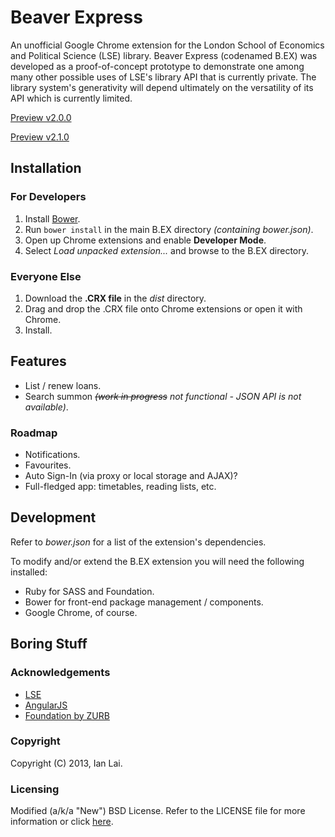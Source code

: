 Beaver Express
==============

An unofficial Google Chrome extension for the London School of Economics and Political Science (LSE) library. 
Beaver Express (codenamed B.EX) was developed as a proof-of-concept prototype to demonstrate one among many other possible uses of LSE's library API that is currently private. 
The library system's generativity will depend ultimately on the versatility of its API which is currently limited.

[Preview v2.0.0](http://imgur.com/CaNjbXj)

[Preview v2.1.0](http://imgur.com/2JhPnLA)


Installation
------------

### For Developers
1. Install [Bower](http://bower.io/).
2. Run `bower install` in the main B.EX directory _(containing bower.json)_.
3. Open up Chrome extensions and enable **Developer Mode**.
4. Select _Load unpacked extension..._ and browse to the B.EX directory.

### Everyone Else
1. Download the __.CRX file__ in the _dist_ directory.
2. Drag and drop the .CRX file onto Chrome extensions or open it with Chrome.
3. Install.


Features
--------

- List / renew loans.
- Search summon _~~(work in progress~~ not functional - JSON API is not available)_.


### Roadmap
- Notifications.
- Favourites.
- Auto Sign-In (via proxy or local storage and AJAX)?
- Full-fledged app: timetables, reading lists, etc.


Development
----------

Refer to _bower.json_ for a list of the extension's dependencies.

To modify and/or extend the B.EX extension you will need the following installed:
- Ruby for SASS and Foundation.
- Bower for front-end package management / components.
- Google Chrome, of course.


Boring Stuff
------------

### Acknowledgements
- [LSE](http://www.lse.ac.uk/)
- [AngularJS](http://angularjs.org/)
- [Foundation by ZURB](http://foundation.zurb.com/)

### Copyright
Copyright (C) 2013, Ian Lai.

### Licensing
Modified (a/k/a "New") BSD License. 
Refer to the LICENSE file for more information or click [here](http://www.opensource.org/licenses/bsd-3-clause).
